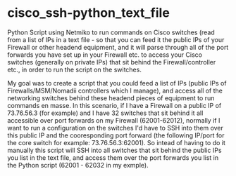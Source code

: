 # cisco_ssh-python_text_file
Python Script using Netmiko to run commands on Cisco switches (read from a list of IPs in a text file - so that you can feed it the public IPs of your Firewall or other headend equipment, and it will parse through all of the port forwards you have set up in your Firewall etc. to access your Cisco switches (generally on private IPs) that sit behind the Firewall/controller etc., in order to run the script on the switches.

My goal was to create a script that you could feed a list of IPs (public IPs of Firewalls/MSM/Nomadii controllers which I manage), and access all of the networking switches behind these headend pieces of equipment to run commands en masse. In this scenario, if I have a Firewall on a public IP of 73.76.56.3 (for example) and I have 32 switches that sit behind it all accessible over port forwards on my Firewall (62001-62012), normally if I want to run a configuration on the switches I'd have to SSH into them over this public IP and the cooresponding port forward (the following IP/port for the core switch for example: 73.76.56.3:62001). So intead of having to do it manually this script will SSH into all switches that sit behind the public IPs you list in the text file, and access them over the port forwards you list in the Python script (62001 - 62032 in my exmple).
